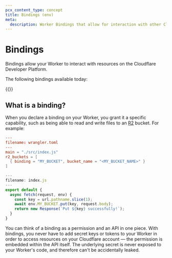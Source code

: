 ```yaml
---
pcx_content_type: concept
title: Bindings (env)
meta:
  description: Worker Bindings that allow for interaction with other Cloudflare Resources.
---
```


# Bindings

Bindings allow your Worker to interact with resources on the Cloudflare Developer Platform.

The following bindings available today:

{{<directory-listing showDescriptions="true">}}

## What is a binding?

When you declare a binding on your Worker, you grant it a specific capability, such as being able to read and write files to an [R2](/r2/) bucket. For example:

```toml
---
filename: wrangler.toml
---
main = "./src/index.js"
r2_buckets = [
  { binding = "MY_BUCKET", bucket_name = "<MY_BUCKET_NAME>" }
]
```

```js
---
filename: index.js
---
export default {
  async fetch(request, env) {
    const key = url.pathname.slice(1);
    await env.MY_BUCKET.put(key, request.body);
    return new Response(`Put ${key} successfully!`);
  }
}
```

You can think of a binding as a permission and an API in one piece. With bindings, you never have to add secret keys or tokens to your Worker in order to access resources on your Cloudflare account — the permission is embedded within the API itself. The underlying secret is never exposed to your Worker's code, and therefore can't be accidentally leaked.